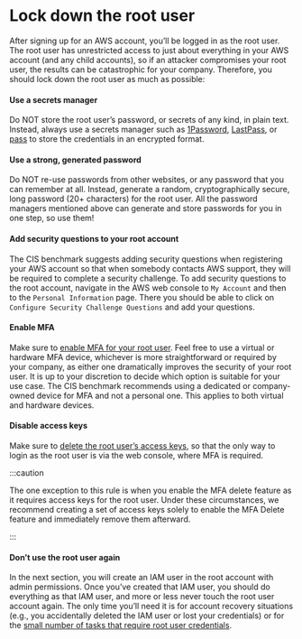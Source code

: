 # Lock down the root user

After signing up for an AWS account, you’ll be logged in as the root user. The root user has unrestricted access to
just about everything in your AWS account (and any child accounts), so if an attacker compromises your root user, the
results can be catastrophic for your company. Therefore, you should lock down the root user as much as possible:

<div className="dlist">

#### Use a secrets manager

Do NOT store the root user’s password, or secrets of any kind, in plain text. Instead, always use a secrets manager
such as [1Password](https://1password.com), [LastPass](https://www.lastpass.com), or [pass](https://www.passwordstore.org)
to store the credentials in an encrypted format.

#### Use a strong, generated password

Do NOT re-use passwords from other websites, or any password that you can remember at all. Instead, generate a random,
cryptographically secure, long password (20+ characters) for the root user. All the password managers mentioned above
can generate and store passwords for you in one step, so use them!

#### Add security questions to your root account

The CIS benchmark suggests adding security questions when registering your AWS account so that when somebody contacts
AWS support, they will be required to complete a security challenge. To add security questions to the root account,
navigate in the AWS web console to `My Account` and then to the `Personal Information` page. There you should be able
to click on `Configure Security Challenge Questions` and add your questions.

#### Enable MFA

Make sure to
[enable MFA for your root user](https://docs.aws.amazon.com/IAM/latest/UserGuide/id_root-user.html#id_root-user_manage_mfa).
Feel free to use a virtual or hardware MFA device, whichever is more straightforward or required by your company, as either one
dramatically improves the security of your root user. It is up to your discretion to decide which option is suitable
for your use case. The CIS benchmark recommends using a dedicated or company-owned device for MFA and not a personal
one. This applies to both virtual and hardware devices.

#### Disable access keys

Make sure to
[delete the root user’s access keys](https://docs.aws.amazon.com/IAM/latest/UserGuide/id_root-user.html#id_root-user_manage_delete-key),
so that the only way to login as the root user is via the web console, where MFA is required.

</div>

:::caution

The one exception to this rule is when you enable the MFA delete feature as it requires access keys for the root user. Under these circumstances, we recommend creating a set of access keys solely to enable the MFA Delete feature and immediately remove them afterward.

:::

<div className="dlist">

#### Don’t use the root user again

In the next section, you will create an IAM user in the root account with admin permissions. Once you’ve created that
IAM user, you should do everything as that IAM user, and more or less never touch the root user account again.
The only time you’ll need it is for account recovery situations (e.g., you accidentally deleted the IAM user or lost
your credentials) or for the
[small number of tasks that require root user credentials](https://docs.aws.amazon.com/general/latest/gr/aws_tasks-that-require-root.html).

</div>


<!-- ##DOCS-SOURCER-START
{
  "sourcePlugin": "local-copier",
  "hash": "a5b9b812a92ff9ac762947e49a73ce40"
}
##DOCS-SOURCER-END -->
